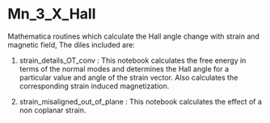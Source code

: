# Mn_3_X_Hall
Mathematica routines which calculate the Hall angle change with strain and magnetic field, The diles included are:

1. strain_details_OT_conv : This notebook calculates the free energy in terms of the normal modes and determines the Hall angle for a 
                            particular value and angle of the strain vector. Also calculates the corresponding strain induced magnetization.

2. strain_misaligned_out_of_plane : This notebook calculates the effect of a non coplanar strain.
